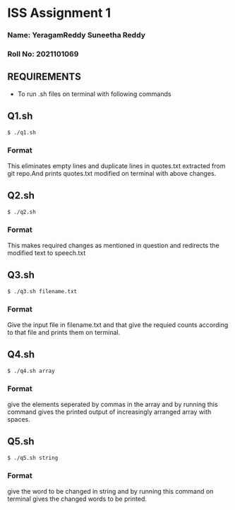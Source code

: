 # **ISS Assignment 1**
### Name: YeragamReddy Suneetha Reddy
### Roll No: 2021101069

## **REQUIREMENTS**
- To run .sh files on terminal with following commands

## **Q1.sh**
``` bash
$ ./q1.sh
```
### Format
This eliminates empty lines and duplicate lines in quotes.txt extracted from git repo.And prints quotes.txt modified on terminal with above changes.

## **Q2.sh**
``` bash
$ ./q2.sh
```
### Format
This makes required changes as mentioned in question and redirects the modified text to speech.txt

## **Q3.sh**
``` bash
$ ./q3.sh filename.txt
```
### Format
Give the input file in filename.txt and that give the requied counts according to that file and prints them on terminal.

## **Q4.sh**
``` bash
$ ./q4.sh array 
```
### Format

give the elements seperated by commas in the array and by running this command gives the printed output of increasingly arranged array with spaces.

## **Q5.sh**
``` bash
$ ./q5.sh string
```
### Format
give the word to be changed in string and by running this command on terminal gives the changed words to be printed.


